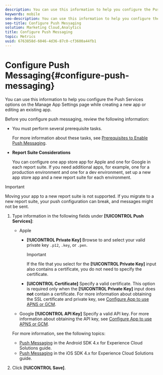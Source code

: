 ```yaml
---
description: You can use this information to help you configure the Push Services options on the Manage App Settings page while creating a new app or editing an existing app.
keywords: mobile
seo-description: You can use this information to help you configure the Push Services options on the Manage App Settings page while creating a new app or editing an existing app.
seo-title: Configure Push Messaging
solution: Marketing Cloud,Analytics
title: Configure Push Messaging
topic: Metrics
uuid: 6763858d-6046-4d36-87c0-cf3600a44fb1
---
```


# Configure Push Messaging{#configure-push-messaging}

You can use this information to help you configure the Push Services options on the Manage App Settings page while creating a new app or editing an existing app.

Before you configure push messaging, review the following information:

* You must perform several prerequisite tasks.

  For more information about these tasks, see [Prerequisites to Enable Push Messaging](../../../c-manage-app-settings/c-mob-confg-app/configure-push-messaging/prerequisites-push-messaging.md#concept_28A61FEE3C7F48F1866BD1995EC43ACE).
* **Report Suite Considerations**

    You can configure one app store app for Apple and one for Google in each report suite. If you need additional apps, for example, one for a production environment and one for a dev environment, set up a new app store app and a new report suite for each environment.

>[!IMPORTANT]
>
>Moving your app to a new report suite is not supported. If you migrate to a new report suite, your push configuration can break, and messages might not be sent.

1. Type information in the following fields under **[!UICONTROL Push Services]**:

    * Apple

      * **[!UICONTROL Private Key]**
        Browse to and select your valid private key `.p12`, `.key`, or `.pen`.

        >[!IMPORTANT]
        >If the file that you select for the **[!UICONTROL Private Key]** input also contains a certificate, you do not need to specify the certificate.

      * **[UICONTROL Certificate]**
       Specify a valid certificate. This option is required only when the **[!UICONTROL Private Key]** input does **not** contain a certificate. For more information about obtaining the SSL certificate and private key, see [Configure App to use APNS or GCM](../../../c-manage-app-settings/c-mob-confg-app/configure-push-messaging/configure-app-apns-gcm.md).

    * Google
      **[!UICONTROL API Key]**
        Specify a valid API key. For more information about obtaining the API key, see [Configure App to use APNS or GCM](../../../c-manage-app-settings/c-mob-confg-app/configure-push-messaging/configure-app-apns-gcm.md).

    For more information, see the following topics:

     * [Push Messaging](/help/android/messaging-main/push-messaging/push-messaging.md) in the Android SDK 4.x for Experience Cloud Solutions guide.
     * [Push Messaging](/help/ios/messaging-main/push-messaging/push-messaging.md) in the iOS SDK 4.x for Experience Cloud Solutions guide.

1. Click **[!UICONTROL Save]**.
